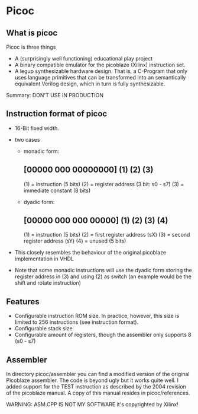 # Picoc
## What is picoc

Picoc is three things

- A (surprisingly well functioning) educational play project
- A binary compatible emulator for the picoblaze (Xilinx)
  instruction set.
- A legup synthesizable hardware design. That is, a C-Program
  that only uses language primitives that can be transformed
  into an semantically equivalent Verilog design, which in turn
  is fully synthesizable.

Summary: DON'T USE IN PRODUCTION

## Instruction format of picoc

- 16-Bit fixed width.
- two cases
  - monadic form:

    [00000 000 00000000]
     (1)   (2) (3)
     ---------------------
     (1) = instruction (5 bits)
     (2) = register address (3 bit: s0 - s7)
     (3) = immediate constant (8 bits)

  - dyadic form:

    [00000 000 000 00000]
     (1)   (2) (3) (4)
     -----------------
     (1) = instruction (5 bits)
     (2) = first register address (sX)
     (3) = second register address (sY)
     (4) = unused (5 bits)

- This closely resembles the
  behaviour of the original picoblaze
  implementation in VHDL
- Note that some monadic instructions will use
  the dyadic form storing the register address
  in (3) and using (2) as switch (an example would be
  the shift and rotate instruction)

## Features

- Configurable instruction ROM size. In practice, however,
  this size is limited to 256 instructions (see instruction format).
- Configurable stack size
- Configurable amount of registers, though the
  assembler only supports 8 (s0 - s7)

## Assembler
In directory picoc/assembler you can find a modified version
of the original Picoblaze assembler. The code is beyond ugly
but it works quite well. I added support for the TEST instruction
as described by the 2004 revision of the picoblaze manual. A
copy of this manual resides in picoc/references.

WARNING: ASM.CPP IS NOT MY SOFTWARE
it's copyrighted by Xilinx!
